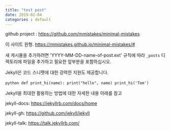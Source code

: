 ```yaml
---
title: "test post"
date: 2019-02-04
categories : default
---
```


github project : https://github.com/mmistakes/minimal-mistakes

이 사이트 원형. https://mmistakes.github.io/minimal-mistakes/#

새 게시물을 추가하려면 'YYYY-MM-DD-name-of-post.ext' 규칙에 따라 `_posts` 디렉토리에 파일을 추가하고 필요한 앞부분을 포함하십시오.

Jekyll은 코드 스니펫에 대한 강력한 지원도 제공합니다.

​```python
def print_hi(name):
  print("hello", name)
print_hi('Tom')
​```

Jekyll을 최대한 활용하는 방법에 대한 자세한 내용 아래를 참고

jekyll-docs: https://jekyllrb.com/docs/home

jekyll-gh:   https://github.com/jekyll/jekyll

jekyll-talk: https://talk.jekyllrb.com/
